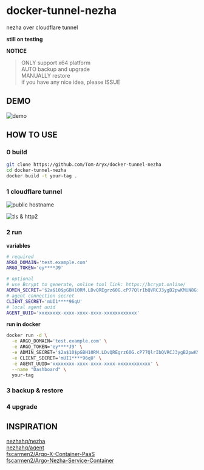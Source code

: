 # docker-tunnel-nezha

nezha over cloudflare tunnel

**still on testing**

**NOTICE**

> ONLY support x64 platform  
> AUTO backup and upgrade  
> MANUALLY restore   
> if you have any nice idea, please ISSUE  

## DEMO

![demo](https://pic.2rmz.com/1734947847381.png)

## HOW TO USE

### 0 build

```bash
git clone https://github.com/Tom-Aryx/docker-tunnel-nezha
cd docker-tunnel-nezha
docker build -t your-tag .
```

### 1 cloudflare tunnel

![public hostname](https://pic.2rmz.com/1734929821974.png)

![tls & http2](https://pic.2rmz.com/1734929824944.png)

### 2 run

**variables**
```bash
# required
ARGO_DOMAIN='test.example.com'
ARGO_TOKEN='ey****J9'

# optional
# use Bcrypt to generate, online tool link: https://bcrypt.online/
ADMIN_SECRET='$2a$10$pGBH10RM.LDvQREgrz60G.cP77QlrIbQVRCJ3ygB2pwKMUN8GiucW'
# agent connection secret
CLIENT_SECRET='mUI1****96qU'
# local agent uuid
AGENT_UUID='xxxxxxxx-xxxx-xxxx-xxxx-xxxxxxxxxxxx'
```

**run in docker**
```bash
docker run -d \
  -e ARGO_DOMAIN='test.example.com' \
  -e ARGO_TOKEN='ey****J9' \
  -e ADMIN_SECRET='$2a$10$pGBH10RM.LDvQREgrz60G.cP77QlrIbQVRCJ3ygB2pwKMUN8GiucW' \
  -e CLIENT_SECRET='mUI1****96qU' \
  -e AGENT_UUID='xxxxxxxx-xxxx-xxxx-xxxx-xxxxxxxxxxxx' \
  --name "Dashboard" \
  your-tag
```

### 3 backup & restore

### 4 upgrade

## INSPIRATION

[nezhahq/nezha](https://github.com/nezhahq/nezha)  
[nezhahq/agent](https://github.com/nezhahq/agent)  
[fscarmen2/Argo-X-Container-PaaS](https://github.com/fscarmen2/Argo-X-Container-PaaS)  
[fscarmen2/Argo-Nezha-Service-Container](https://github.com/fscarmen2/Argo-Nezha-Service-Container)
